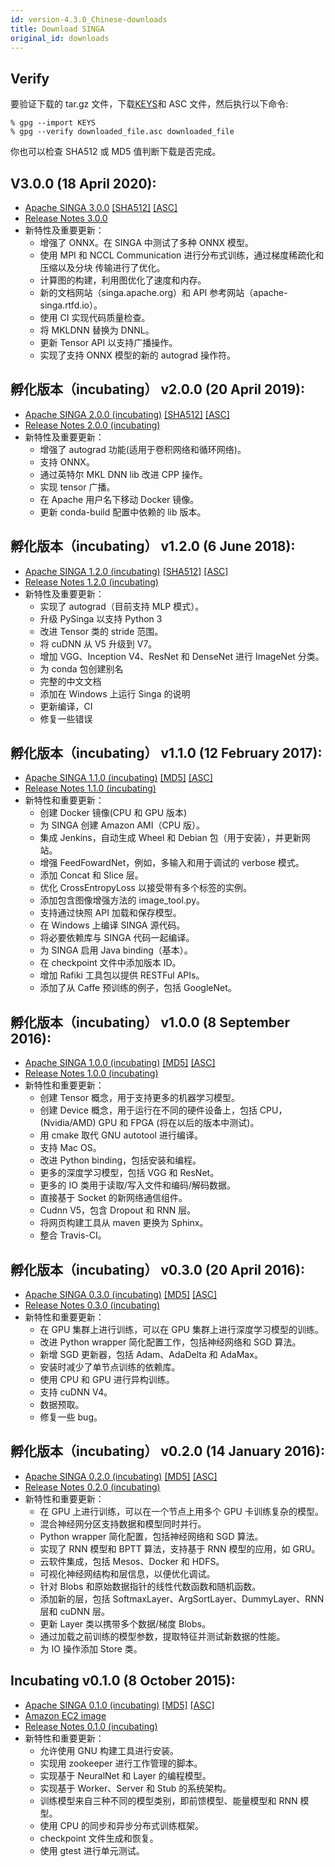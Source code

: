 ```yaml
---
id: version-4.3.0_Chinese-downloads
title: Download SINGA
original_id: downloads
---
```


<!--- Licensed to the Apache Software Foundation (ASF) under one or more contributor license agreements.  See the NOTICE file distributed with this work for additional information regarding copyright ownership.  The ASF licenses this file to you under the Apache License, Version 2.0 (the "License"); you may not use this file except in compliance with the License.  You may obtain a copy of the License at http://www.apache.org/licenses/LICENSE-2.0 Unless required by applicable law or agreed to in writing, software distributed under the License is distributed on an "AS IS" BASIS, WITHOUT WARRANTIES OR CONDITIONS OF ANY KIND, either express or implied.  See the License for the specific language governing permissions and limitations under the License.  -->

## Verify

要验证下载的 tar.gz 文件，下载[KEYS](https://www.apache.org/dist/singa/KEYS)和
ASC 文件，然后执行以下命令:

```shell
% gpg --import KEYS
% gpg --verify downloaded_file.asc downloaded_file
```

你也可以检查 SHA512 或 MD5 值判断下载是否完成。

## V3.0.0 (18 April 2020):

- [Apache SINGA 3.0.0](http://www.apache.org/dyn/closer.cgi/singa/3.0.0/apache-singa-3.0.0.tar.gz)
  [\[SHA512\]](https://www.apache.org/dist/singa/3.0.0/apache-singa-3.0.0.tar.gz.sha512)
  [\[ASC\]](https://www.apache.org/dist/singa/3.0.0/apache-singa-3.0.0.tar.gz.asc)
- [Release Notes 3.0.0](releases/RELEASE_NOTES_3.0.0)
- 新特性及重要更新：
  - 增强了 ONNX。在 SINGA 中测试了多种 ONNX 模型。
  - 使用 MPI 和 NCCL Communication 进行分布式训练，通过梯度稀疏化和压缩以及分块
    传输进行了优化。
  - 计算图的构建，利用图优化了速度和内存。
  - 新的文档网站（singa.apache.org）和 API 参考网站（apache-singa.rtfd.io）。
  - 使用 CI 实现代码质量检查。
  - 将 MKLDNN 替换为 DNNL。
  - 更新 Tensor API 以支持广播操作。
  - 实现了支持 ONNX 模型的新的 autograd 操作符。

## 孵化版本（incubating） v2.0.0 (20 April 2019):

- [Apache SINGA 2.0.0 (incubating)](http://www.apache.org/dyn/closer.cgi/incubator/singa/2.0.0/apache-singa-incubating-2.0.0.tar.gz)
  [\[SHA512\]](https://www.apache.org/dist/incubator/singa/2.0.0/apache-singa-incubating-2.0.0.tar.gz.sha512)
  [\[ASC\]](https://www.apache.org/dist/incubator/singa/2.0.0/apache-singa-incubating-2.0.0.tar.gz.asc)
- [Release Notes 2.0.0 (incubating)](releases/RELEASE_NOTES_2.0.0.html)
- 新特性及重要更新：
  - 增强了 autograd 功能(适用于卷积网络和循环网络)。
  - 支持 ONNX。
  - 通过英特尔 MKL DNN lib 改进 CPP 操作。
  - 实现 tensor 广播。
  - 在 Apache 用户名下移动 Docker 镜像。
  - 更新 conda-build 配置中依赖的 lib 版本。

## 孵化版本（incubating） v1.2.0 (6 June 2018):

- [Apache SINGA 1.2.0 (incubating)](https://archive.apache.org/dist/incubator/singa/1.2.0/apache-singa-incubating-1.2.0.tar.gz)
  [\[SHA512\]](https://archive.apache.org/dist/incubator/singa/1.2.0/apache-singa-incubating-1.2.0.tar.gz.sha512)
  [\[ASC\]](https://archive.apache.org/dist/incubator/singa/1.2.0/apache-singa-incubating-1.2.0.tar.gz.asc)
- [Release Notes 1.2.0 (incubating)](releases/RELEASE_NOTES_1.2.0.html)
- 新特性及重要更新：
  - 实现了 autograd（目前支持 MLP 模式）。
  - 升级 PySinga 以支持 Python 3
  - 改进 Tensor 类的 stride 范围。
  - 将 cuDNN 从 V5 升级到 V7。
  - 增加 VGG、Inception V4、ResNet 和 DenseNet 进行 ImageNet 分类。
  - 为 conda 包创建别名
  - 完整的中文文档
  - 添加在 Windows 上运行 Singa 的说明
  - 更新编译，CI
  - 修复一些错误

## 孵化版本（incubating） v1.1.0 (12 February 2017):

- [Apache SINGA 1.1.0 (incubating)](https://archive.apache.org/dist/incubator/singa/1.1.0/apache-singa-incubating-1.1.0.tar.gz)
  [\[MD5\]](https://archive.apache.org/dist/incubator/singa/1.1.0/apache-singa-incubating-1.1.0.tar.gz.md5)
  [\[ASC\]](https://archive.apache.org/dist/incubator/singa/1.1.0/apache-singa-incubating-1.1.0.tar.gz.asc)
- [Release Notes 1.1.0 (incubating)](releases/RELEASE_NOTES_1.1.0.html)
- 新特性和重要更新：
  - 创建 Docker 镜像(CPU 和 GPU 版本)
  - 为 SINGA 创建 Amazon AMI（CPU 版）。
  - 集成 Jenkins，自动生成 Wheel 和 Debian 包（用于安装），并更新网站。
  - 增强 FeedFowardNet，例如，多输入和用于调试的 verbose 模式。
  - 添加 Concat 和 Slice 层。
  - 优化 CrossEntropyLoss 以接受带有多个标签的实例。
  - 添加包含图像增强方法的 image_tool.py。
  - 支持通过快照 API 加载和保存模型。
  - 在 Windows 上编译 SINGA 源代码。
  - 将必要依赖库与 SINGA 代码一起编译。
  - 为 SINGA 启用 Java binding（基本）。
  - 在 checkpoint 文件中添加版本 ID。
  - 增加 Rafiki 工具包以提供 RESTFul APIs。
  - 添加了从 Caffe 预训练的例子，包括 GoogleNet。

## 孵化版本（incubating） v1.0.0 (8 September 2016):

- [Apache SINGA 1.0.0 (incubating)](https://archive.apache.org/dist/incubator/singa/1.0.0/apache-singa-incubating-1.0.0.tar.gz)
  [\[MD5\]](https://archive.apache.org/dist/incubator/singa/1.0.0/apache-singa-incubating-1.0.0.tar.gz.md5)
  [\[ASC\]](https://archive.apache.org/dist/incubator/singa/1.0.0/apache-singa-incubating-1.0.0.tar.gz.asc)
- [Release Notes 1.0.0 (incubating)](releases/RELEASE_NOTES_1.0.0.html)
- 新特性和重要更新：
  - 创建 Tensor 概念，用于支持更多的机器学习模型。
  - 创建 Device 概念，用于运行在不同的硬件设备上，包括 CPU，(Nvidia/AMD) GPU 和
    FPGA (将在以后的版本中测试)。
  - 用 cmake 取代 GNU autotool 进行编译。
  - 支持 Mac OS。
  - 改进 Python binding，包括安装和编程。
  - 更多的深度学习模型，包括 VGG 和 ResNet。
  - 更多的 IO 类用于读取/写入文件和编码/解码数据。
  - 直接基于 Socket 的新网络通信组件。
  - Cudnn V5，包含 Dropout 和 RNN 层。
  - 将网页构建工具从 maven 更换为 Sphinx。
  - 整合 Travis-CI。

## 孵化版本（incubating） v0.3.0 (20 April 2016):

- [Apache SINGA 0.3.0 (incubating)](https://archive.apache.org/dist/incubator/singa/0.3.0/apache-singa-incubating-0.3.0.tar.gz)
  [\[MD5\]](https://archive.apache.org/dist/incubator/singa/0.3.0/apache-singa-incubating-0.3.0.tar.gz.md5)
  [\[ASC\]](https://archive.apache.org/dist/incubator/singa/0.3.0/apache-singa-incubating-0.3.0.tar.gz.asc)
- [Release Notes 0.3.0 (incubating)](releases/RELEASE_NOTES_0.3.0.html)
- 新特性和重要更新：
  - 在 GPU 集群上进行训练，可以在 GPU 集群上进行深度学习模型的训练。
  - 改进 Python wrapper 简化配置工作，包括神经网络和 SGD 算法。
  - 新增 SGD 更新器，包括 Adam、AdaDelta 和 AdaMax。
  - 安装时减少了单节点训练的依赖库。
  - 使用 CPU 和 GPU 进行异构训练。
  - 支持 cuDNN V4。
  - 数据预取。
  - 修复一些 bug。

## 孵化版本（incubating） v0.2.0 (14 January 2016):

- [Apache SINGA 0.2.0 (incubating)](https://archive.apache.org/dist/incubator/singa/0.2.0/apache-singa-incubating-0.2.0.tar.gz)
  [\[MD5\]](https://archive.apache.org/dist/incubator/singa/0.2.0/apache-singa-incubating-0.2.0.tar.gz.md5)
  [\[ASC\]](https://archive.apache.org/dist/incubator/singa/0.2.0/apache-singa-incubating-0.2.0.tar.gz.asc)
- [Release Notes 0.2.0 (incubating)](releases/RELEASE_NOTES_0.2.0.html)
- 新特性和重要更新：
  - 在 GPU 上进行训练，可以在一个节点上用多个 GPU 卡训练复杂的模型。
  - 混合神经网分区支持数据和模型同时并行。
  - Python wrapper 简化配置，包括神经网络和 SGD 算法。
  - 实现了 RNN 模型和 BPTT 算法，支持基于 RNN 模型的应用，如 GRU。
  - 云软件集成，包括 Mesos、Docker 和 HDFS。
  - 可视化神经网结构和层信息，以便优化调试。
  - 针对 Blobs 和原始数据指针的线性代数函数和随机函数。
  - 添加新的层，包括 SoftmaxLayer、ArgSortLayer、DummyLayer、RNN 层和 cuDNN 层。
  - 更新 Layer 类以携带多个数据/梯度 Blobs。
  - 通过加载之前训练的模型参数，提取特征并测试新数据的性能。
  - 为 IO 操作添加 Store 类。

## Incubating v0.1.0 (8 October 2015):

- [Apache SINGA 0.1.0 (incubating)](https://archive.apache.org/dist/incubator/singa/apache-singa-incubating-0.1.0.tar.gz)
  [\[MD5\]](https://archive.apache.org/dist/incubator/singa/apache-singa-incubating-0.1.0.tar.gz.md5)
  [\[ASC\]](https://archive.apache.org/dist/incubator/singa/apache-singa-incubating-0.1.0.tar.gz.asc)
- [Amazon EC2 image](https://console.aws.amazon.com/ec2/v2/home?region=ap-southeast-1#LaunchInstanceWizard:ami=ami-b41001e6)
- [Release Notes 0.1.0 (incubating)](releases/RELEASE_NOTES_0.1.0.html)
- 新特性和重要更新：
  - 允许使用 GNU 构建工具进行安装。
  - 实现用 zookeeper 进行工作管理的脚本。
  - 实现基于 NeuralNet 和 Layer 的编程模型。
  - 实现基于 Worker、Server 和 Stub 的系统架构。
  - 训练模型来自三种不同的模型类别，即前馈模型、能量模型和 RNN 模型。
  - 使用 CPU 的同步和异步分布式训练框架。
  - checkpoint 文件生成和恢复。
  - 使用 gtest 进行单元测试。
